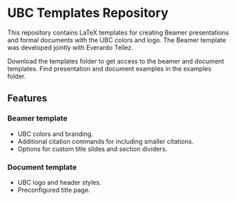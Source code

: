 # UBC Templates Repository

This repository contains LaTeX templates for creating Beamer presentations and formal documents with the UBC colors and logo. The Beamer template was developed jointly with Everardo Tellez.

Download the templates folder to get access to the beamer and document templates. Find presentation and document examples in the examples folder.

## Features

### Beamer template
- UBC colors and branding.
- Additional citation commands for including smaller citations.
- Options for custom title slides and section dividers.

### Document template
- UBC logo and header styles.
- Preconfigured title page.
